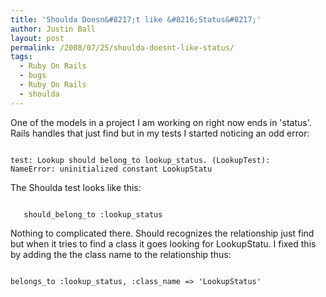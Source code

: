 ```yaml
---
title: 'Shoulda Doesn&#8217;t like &#8216;Status&#8217;'
author: Justin Ball
layout: post
permalink: /2008/07/25/shoulda-doesnt-like-status/
tags:
  - Ruby On Rails
  - bugs
  - Ruby On Rails
  - shoulda
---
```


One of the models in a project I am working on right now ends in 'status'.  Rails handles that just find but in my tests I started noticing an odd error:

<pre><code class="ruby">
test: Lookup should belong_to lookup_status. (LookupTest):
NameError: uninitialized constant LookupStatu
</pre></code>

The Shoulda test looks like this:
<pre><code class="ruby">
   should_belong_to :lookup_status
</pre></code>

Nothing to complicated there.  Should recognizes the relationship just find but when it tries to find a class it goes looking for LookupStatu.  I fixed this by adding the the class name to the relationship thus:

<pre><code class="ruby">
belongs_to :lookup_status, :class_name => 'LookupStatus'
</pre></code>